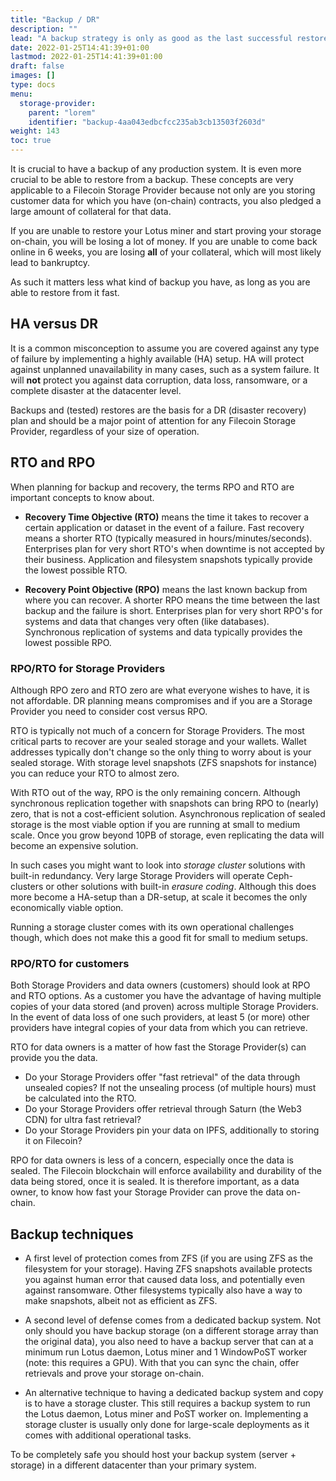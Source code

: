 ```yaml
---
title: "Backup / DR"
description: ""
lead: "A backup strategy is only as good as the last successful restore."
date: 2022-01-25T14:41:39+01:00
lastmod: 2022-01-25T14:41:39+01:00
draft: false
images: []
type: docs
menu:
  storage-provider:
    parent: "lorem"
    identifier: "backup-4aa043edbcfcc235ab3cb13503f2603d"
weight: 143
toc: true
---
```


It is crucial to have a backup of any production system. It is even more crucial to be able to restore from a backup. These concepts are very applicable to a Filecoin Storage Provider because not only are you storing customer data for which you have (on-chain) contracts, you also pledged a large amount of collateral for that data. 

If you are unable to restore your Lotus miner and start proving your storage on-chain, you will be losing a lot of money. If you are unable to come back online in 6 weeks, you are losing **all** of your collateral, which will most likely lead to bankruptcy. 

As such it matters less what kind of backup you have, as long as you are able to restore from it fast.

## HA versus DR
It is a common misconception to assume you are covered against any type of failure by implementing a highly available (HA) setup. HA will protect against unplanned unavailability in many cases, such as a system failure. It will **not** protect you against data corruption, data loss, ransomware, or a complete disaster at the datacenter level.

Backups and (tested) restores are the basis for a DR (disaster recovery) plan and should be a major point of attention for any Filecoin Storage Provider, regardless of your size of operation.

## RTO and RPO
When planning for backup and recovery, the terms RPO and RTO are important concepts to know about.

- **Recovery Time Objective (RTO)** means the time it takes to recover a certain application or dataset in the event of a failure. Fast recovery means a shorter RTO (typically measured in hours/minutes/seconds). Enterprises plan for very short RTO's when downtime is not accepted by their business. Application and filesystem snapshots typically provide the lowest possible RTO.

- **Recovery Point Objective (RPO)** means the last known backup from where you can recover. A shorter RPO means the time between the last backup and the failure is short. Enterprises plan for very short RPO's for systems and data that changes very often (like databases). Synchronous replication of systems and data typically provides the lowest possible RPO.
### RPO/RTO for Storage Providers
Although RPO zero and RTO zero are what everyone wishes to have, it is not affordable. DR planning means compromises and if you are a Storage Provider you need to consider cost versus RPO.

RTO is typically not much of a concern for Storage Providers. The most critical parts to recover are your sealed storage and your wallets. Wallet addresses typically don't change so the only thing to worry about is your sealed storage. With storage level snapshots (ZFS snapshots for instance) you can reduce your RTO to almost zero.

With RTO out of the way, RPO is the only remaining concern. Although synchronous replication together with snapshots can bring RPO to (nearly) zero, that is not a cost-efficient solution. Asynchronous replication of sealed storage is the most viable option if you are running at small to medium scale. Once you grow beyond 10PB of storage, even replicating the data will become an expensive solution. 

In such cases you might want to look into _storage cluster_ solutions with built-in redundancy. Very large Storage Providers will operate Ceph-clusters or other solutions with built-in _erasure coding_. Although this does more become a HA-setup than a DR-setup, at scale it becomes the only economically viable option. 

Running a storage cluster comes with its own operational challenges though, which does not make this a good fit for small to medium setups.

### RPO/RTO for customers
<!-- I feel the suddent introduction of "customers" breaks the flow of this document -->
Both Storage Providers and data owners (customers) should look at RPO and RTO options. As a customer you have the advantage of having multiple copies of your data stored (and proven) across multiple Storage Providers. In the event of data loss of one such providers, at least 5 (or more) other providers have integral copies of your data from which you can retrieve.

RTO for data owners is a matter of how fast the Storage Provider(s) can provide you the data. 
- Do your Storage Providers offer "fast retrieval" of the data through unsealed copies? If not the unsealing process (of multiple hours) must be calculated into the RTO.
- Do your Storage Providers offer retrieval through Saturn (the Web3 CDN) for ultra fast retrieval?
- Do your Storage Providers pin your data on IPFS, additionally to storing it on Filecoin?

RPO for data owners is less of a concern, especially once the data is sealed. The Filecoin blockchain will enforce availability and durability of the data being stored, once it is sealed. It is therefore important, as a data owner, to know how fast your Storage Provider can prove the data on-chain.

## Backup techniques

- A first level of protection comes from ZFS (if you are using ZFS as the filesystem for your storage). Having ZFS snapshots available protects you against human error that caused data loss, and potentially even against ransomware. Other filesystems typically also have a way to make snapshots, albeit not as efficient as ZFS.

- A second level of defense comes from a dedicated backup system. Not only should you have backup storage (on a different storage array than the original data), you also need to have a backup server that can at a minimum run Lotus daemon, Lotus miner and 1 WindowPoST worker (note: this requires a GPU). With that you can sync the chain, offer retrievals and prove your storage on-chain.

- An alternative technique to having a dedicated backup system and copy is to have a storage cluster. This still requires a backup system to run the Lotus daemon, Lotus miner and PoST worker on. Implementing a storage cluster is usually only done for large-scale deployments as it comes with additional operational tasks.

To be completely safe you should host your backup system (server + storage) in a different datacenter than your primary system.